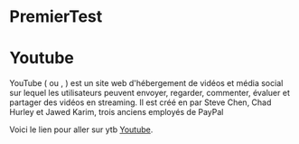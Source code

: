 # PremierTest

# Youtube

YouTube ( ou , ) est un site web d'hébergement de vidéos et média social sur lequel les utilisateurs peuvent envoyer, regarder, commenter, évaluer et partager des vidéos en streaming. 
Il est créé en par Steve Chen, Chad Hurley et Jawed Karim, trois anciens employés de PayPal

Voici le lien pour aller sur ytb [Youtube](https://youtube.com/).